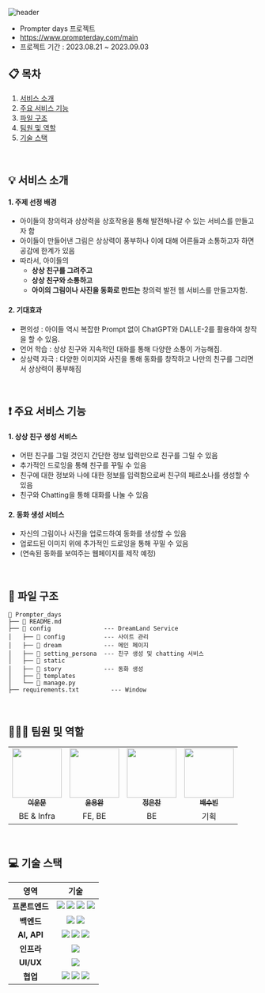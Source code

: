 ![header](https://capsule-render.vercel.app/api?type=waving&color=auto&height=300&section=header&text=DreamLand%20Project&fontSize=90)

- Prompter days 프로젝트
- https://www.prompterday.com/main
- 프로젝트 기간 : 2023.08.21 ~ 2023.09.03

## 📋 목차
1. [서비스 소개](#-서비스-소개)
2. [주요 서비스 기능](#-주요-서비스-기능)
3. [파일 구조](#-파일-구조)
4. [팀원 및 역할](#-팀원-및-역할)
5. [기술 스택](#-기술-스택)
<br>

## 💡 서비스 소개
#### 1. 주제 선정 배경
- 아이들의 창의력과 상상력을 상호작용을 통해 발전해나갈 수 있는 서비스를 만들고자 함
- 아이들이 만들어낸 그림은 상상력이 풍부하나 이에 대해 어른들과 소통하고자 하면 공감에 한계가 있음
- 따라서, 아이들의
  - <b>상상 친구를 그려주고</b>
  - <b>상상 친구와 소통하고</b>
  - <b>아이의 그림이나 사진을 동화로 만드는</b> 창의력 발전 웹 서비스를 만들고자함.
#### 2. 기대효과
- 편의성 : 아이들 역시 복잡한 Prompt 없이 ChatGPT와 DALLE-2를 활용하여 창작을 할 수 있음.
- 언어 학습 : 상상 친구와 지속적인 대화를 통해 다양한 소통이 가능해짐.
- 상상력 자극 : 다양한 이미지와 사진을 통해 동화를 창작하고 나만의 친구를 그리면서 상상력이 풍부해짐
<br>

## ❗ 주요 서비스 기능
#### 1. 상상 친구 생성 서비스
- 어떤 친구를 그릴 것인지 간단한 정보 입력만으로 친구를 그릴 수 있음
- 추가적인 드로잉을 통해 친구를 꾸밀 수 있음
- 친구에 대한 정보와 나에 대한 정보를 입력함으로써 친구의 페르소나를 생성할 수 있음
- 친구와 Chatting을 통해 대화를 나눌 수 있음
#### 2. 동화 생성 서비스
- 자신의 그림이나 사진을 업로드하여 동화를 생성할 수 있음
- 업로드된 이미지 위에 추가적인 드로잉을 통해 꾸밀 수 있음
- (연속된 동화를 보여주는 웹페이지를 제작 예정)
<br>

## 📂 파일 구조
```
📁 Prompter_days
├── 📃 README.md
├── 📁 config               --- DreamLand Service 
│   ├── 📁 config           --- 사이트 관리
│   ├── 📁 dream            --- 메인 페이지
│   ├── 📁 setting_persona  --- 친구 생성 및 chatting 서비스
│   ├── 📁 static           
│   ├── 📁 story            --- 동화 생성
│   ├── 📁 templates    
│   └── 📃 manage.py 
├── requirements.txt         --- Window
```
<br>

## 🧑‍🤝‍🧑 팀원 및 역할
<table>
  <tbody>
    <tr>
      <td align="center">
        <a href="https://github.com/ttoro-lee">
          <img src="https://avatars.githubusercontent.com/u/80229922?v=4" width="100px;">  <br>
          <sub><b>이운문</b></sub>
        </a>
      </td>
      <td align="center">
        <a href="https://github.com/ayocado">
          <img src="https://avatars.githubusercontent.com/u/89889583?v=4" width="100px;">  <br>
          <sub><b>윤용완</b></sub>
        </a>
      </td>
      <td align="center">
        <a href="https://github.com/EunchanJeong">
          <img src="https://avatars.githubusercontent.com/u/89077219?v=4" width="100px;">  <br>
          <sub><b>정은찬</b></sub>
        </a>
      </td>
      <td align="center">
        <a href="https://github.com/waterbean0143">
          <img src="https://avatars.githubusercontent.com/u/102143428?v=4" width="100px;">  <br>
          <sub><b>배수빈</b></sub>
        </a>
      </td>
    </tr>
    <tr>
      <td align="center">BE & Infra</td>
      <td align="center">FE, BE</td>
      <td align="center">BE</td>
      <td align="center">기획</td>
    </tr>
  </tbody>
</table>
<br>

## 💻 기술 스택
<table>
  <thead>
    <tr>
      <th align='center'>영역</th>
      <th align='center'>기술</th>
    </tr>
  </thead>
  <tbody>
    <tr>
      <td align='center'><strong>프론트엔드</strong></td>
      <td align='center'>
        <img src="https://img.shields.io/badge/HTML5-E34F26?style=for-the-badge&logo=HTML5&logoColor=white">
        <img src="https://img.shields.io/badge/CSS3-1572B6?style=for-the-badge&logo=CSS3&logoColor=white">
        <img src="https://img.shields.io/badge/javascript-F7DF1E?style=for-the-badge&logo=javascript&logoColor=white">
        <img src="https://img.shields.io/badge/jquery-0769AD?style=for-the-badge&logo=jquery&logoColor=white">
      </td>
    </tr>
    <tr>
      <td align='center'><strong>백엔드</strong></td>
      <td align='center'>
        <img src="https://img.shields.io/badge/django-092E20?style=for-the-badge&logo=django&logoColor=white">
        <img src="https://img.shields.io/badge/sqlite-003B57?style=for-the-badge&logo=sqlite&logoColor=white">
      </td>
    </tr>
    <tr>
      <td align='center'><strong>AI, API</strong></td>
      <td align='center'>
        <img src="https://img.shields.io/badge/Python-3776AB?style=for-the-badge&logo=Python&logoColor=white">
        <img src="https://img.shields.io/badge/openai-412991?style=for-the-badge&logo=openai&logoColor=white">
        <img src="https://img.shields.io/badge/google-4285F4?style=for-the-badge&logo=google&logoColor=white">
      </td>
    </tr>
    <tr>
      <td align='center'><strong>인프라</strong></td>
      <td align='center'>
        <img src="https://img.shields.io/badge/pythonanywhere-1D9FD7?style=for-the-badge&logo=pythonanywhere&logoColor=white"/>
      </td>
    </tr>
    <tr>
      <td align='center'><strong>UI/UX</strong></td>
      <td align='center'>
        <img src="https://img.shields.io/badge/figma-F24E1E?style=for-the-badge&logo=figma&logoColor=white">
      </td>
    </tr>
    <tr>
      <td align='center'><strong>협업</strong></td>
      <td align='center'>
        <img src="https://img.shields.io/badge/notion-000000?style=for-the-badge&logo=notion&logoColor=white">
        <img src="https://img.shields.io/badge/discord-5865F2?style=for-the-badge&logo=discord&logoColor=white">
        <img src="https://img.shields.io/badge/github-181717?style=for-the-badge&logo=github&logoColor=white">
      </td>
    </tr>
  </tbody>
</table>

